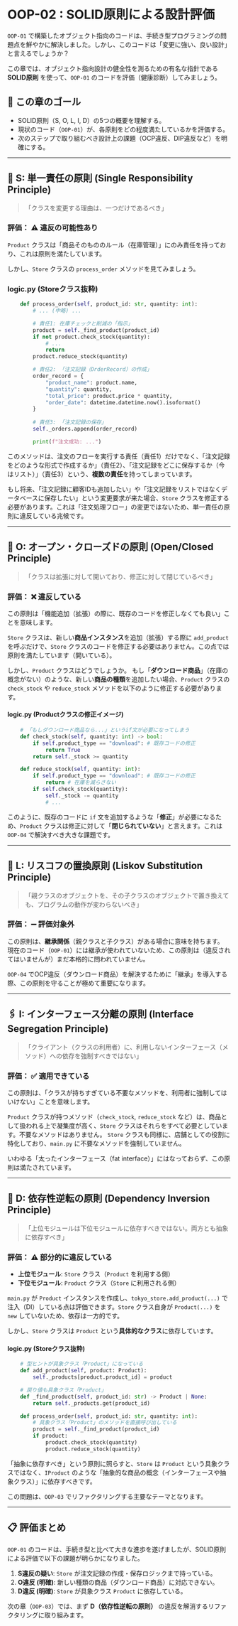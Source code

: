 # OOP-02 : SOLID原則による設計評価

`OOP-01` で構築したオブジェクト指向のコードは、手続き型プログラミングの問題点を鮮やかに解決しました。しかし、このコードは「変更に強い、良い設計」と言えるでしょうか？

この章では、オブジェクト指向設計の健全性を測るための有名な指針である **SOLID原則** を使って、`OOP-01` のコードを評価（健康診断）してみましょう。

## 🎯 この章のゴール

  * SOLID原則（S, O, L, I, D）の5つの概要を理解する。
  * 現状のコード（`OOP-01`）が、各原則をどの程度満たしているかを評価する。
  * 次のステップで取り組むべき設計上の課題（OCP違反、DIP違反など）を明確にする。

-----

## 📗 S: 単一責任の原則 (Single Responsibility Principle)

> 「クラスを変更する理由は、一つだけであるべき」

### 評価： ⚠️ 違反の可能性あり

`Product` クラスは「商品そのもののルール（在庫管理）」にのみ責任を持っており、これは原則を満たしています。

しかし、`Store` クラスの `process_order` メソッドを見てみましょう。

### logic.py (Storeクラス抜粋)
```python
    def process_order(self, product_id: str, quantity: int):
        # ... (中略) ...

        # 責任1: 在庫チェックと削減の「指示」
        product = self._find_product(product_id)
        if not product.check_stock(quantity):
            # ...
            return
        product.reduce_stock(quantity)

        # 責任2: 「注文記録（OrderRecord）の作成」
        order_record = {
            "product_name": product.name,
            "quantity": quantity,
            "total_price": product.price * quantity,
            "order_date": datetime.datetime.now().isoformat()
        }
        
        # 責任3: 「注文記録の保存」
        self._orders.append(order_record)

        print(f"注文成功: ...")
```

このメソッドは、注文のフローを実行する責任（責任1）だけでなく、「注文記録をどのような形式で作成するか」（責任2）、「注文記録をどこに保存するか（今はリスト）」（責任3）という、**複数の責任**を持ってしまっています。

もし将来、「注文記録に顧客IDも追加したい」や「注文記録をリストではなくデータベースに保存したい」という変更要求が来た場合、`Store` クラスを修正する必要があります。これは「注文処理フロー」の変更ではないため、単一責任の原則に違反している兆候です。

-----

## 📖 O: オープン・クローズドの原則 (Open/Closed Principle)

> 「クラスは拡張に対して開いており、修正に対して閉じているべき」

### 評価： ❌ 違反している

この原則は「機能追加（拡張）の際に、既存のコードを修正しなくても良い」ことを意味します。

`Store` クラスは、新しい**商品インスタンス**を追加（拡張）する際に `add_product` を呼ぶだけで、`Store` クラスのコードを修正する必要はありません。この点では原則を満たしています（開いている）。

しかし、`Product` クラスはどうでしょうか。
もし「**ダウンロード商品**」（在庫の概念がない）のような、新しい**商品の種類**を追加したい場合、`Product` クラスの `check_stock` や `reduce_stock` メソッドを以下のように修正する必要があります。

#### logic.py (Productクラスの修正イメージ)
```python
    # 「もしダウンロード商品なら...」というif文が必要になってしまう
    def check_stock(self, quantity: int) -> bool:
        if self.product_type == "download": # 既存コードの修正
            return True
        return self._stock >= quantity

    def reduce_stock(self, quantity: int):
        if self.product_type == "download": # 既存コードの修正
            return # 在庫を減らさない
        if self.check_stock(quantity):
            self._stock -= quantity
            # ...
```

このように、既存のコードに `if` 文を追加するような「**修正**」が必要になるため、`Product` クラスは修正に対して「**閉じられていない**」と言えます。これは `OOP-04` で解決すべき大きな課題です。

-----

## 🔄 L: リスコフの置換原則 (Liskov Substitution Principle)

> 「親クラスのオブジェクトを、その子クラスのオブジェクトで置き換えても、プログラムの動作が変わらないべき」

### 評価： ➖ 評価対象外

この原則は、**継承関係**（親クラスと子クラス）がある場合に意味を持ちます。
現在のコード（`OOP-01`）には継承が使われていないため、この原則は（違反されてはいませんが）まだ本格的に問われていません。

`OOP-04` でOCP違反（ダウンロード商品）を解決するために「継承」を導入する際、この原則を守ることが極めて重要になります。

-----

## 🖇️ I: インターフェース分離の原則 (Interface Segregation Principle)

> 「クライアント（クラスの利用者）に、利用しないインターフェース（メソッド）への依存を強制すべきではない」

### 評価： ✅ 適用できている

この原則は、「クラスが持ちすぎている不要なメソッドを、利用者に強制してはいけない」ことを意味します。

`Product` クラスが持つメソッド（`check_stock`, `reduce_stock` など）は、商品として扱われる上で凝集度が高く、`Store` クラスはそれらをすべて必要としています。不要なメソッドはありません。
`Store` クラスも同様に、店舗としての役割に特化しており、`main.py` に不要なメソッドを強制していません。

いわゆる「太ったインターフェース（fat interface）」にはなっておらず、この原則は満たされています。

-----

## 🔗 D: 依存性逆転の原則 (Dependency Inversion Principle)

> 「上位モジュールは下位モジュールに依存すべきではない。両方とも抽象に依存すべき」

### 評価： ⚠️ 部分的に違反している

  * **上位モジュール**: `Store` クラス（`Product` を利用する側）
  * **下位モジュール**: `Product` クラス（`Store` に利用される側）

`main.py` が `Product` インスタンスを作成し、`tokyo_store.add_product(...)` で注入（DI）している点は評価できます。`Store` クラス自身が `Product(...)` を `new` していないため、依存は一方的です。

しかし、`Store` クラスは `Product` という**具体的なクラス**に依存しています。

#### logic.py (Storeクラス抜粋)
```python
    # 型ヒントが具象クラス「Product」になっている
    def add_product(self, product: Product):
        self._products[product.product_id] = product

    # 戻り値も具象クラス「Product」
    def _find_product(self, product_id: str) -> Product | None:
        return self._products.get(product_id)

    def process_order(self, product_id: str, quantity: int):
        # 具象クラス「Product」のメソッドを直接呼び出している
        product = self._find_product(product_id)
        if product:
            product.check_stock(quantity)
            product.reduce_stock(quantity)
```

「抽象に依存すべき」という原則に照らすと、`Store` は `Product` という具象クラスではなく、`IProduct` のような「抽象的な商品の概念（インターフェースや抽象クラス）」に依存すべきです。

この問題は、`OOP-03` でリファクタリングする主要なテーマとなります。

-----

## 📋 評価まとめ

`OOP-01` のコードは、手続き型と比べて大きな進歩を遂げましたが、SOLID原則による評価で以下の課題が明らかになりました。

1.  **S違反の疑い**: `Store` が注文記録の作成・保存ロジックまで持っている。
2.  **O違反 (明確)**: 新しい種類の商品（ダウンロード商品）に対応できない。
3.  **D違反 (明確)**: `Store` が具象クラス `Product` に依存している。

次の章（`OOP-03`）では、まず **D（依存性逆転の原則）** の違反を解消するリファクタリングに取り組みます。